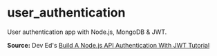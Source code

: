 # user_authentication
User authentication app with Node.js, MongoDB & JWT.

**Source:** Dev Ed's [Build A Node.js API Authentication With JWT Tutorial](https://www.youtube.com/watch?v=2jqok-WgelI)
